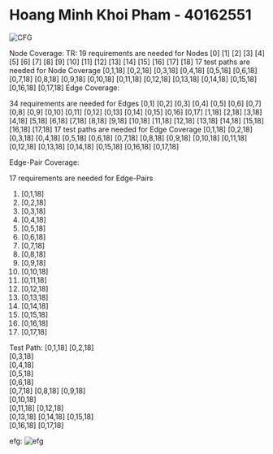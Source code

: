 # Hoang Minh Khoi Pham - 40162551
![CFG](https://github.com/SOEN345-WINTER2024/cfg-graph-lab-HoangMinhKhoiPham/assets/97756628/5ddfccb7-617a-467a-95b2-796d42bad18d)

Node Coverage:
TR: 
19 requirements are needed for Nodes
[0]
[1]
[2]
[3]
[4]
[5]
[6]
[7]
[8]
[9]
[10]
[11]
[12]
[13]
[14]
[15]
[16]
[17]
[18]
17 test paths are needed for Node Coverage
[0,1,18]
[0,2,18]
[0,3,18]
[0,4,18]
[0,5,18]
[0,6,18]
[0,7,18]
[0,8,18]
[0,9,18]
[0,10,18]
[0,11,18]
[0,12,18]
[0,13,18]
[0,14,18]
[0,15,18]
[0,16,18]
[0,17,18]
Edge Coverage:

34 requirements are needed for Edges
[0,1]
[0,2]
[0,3]
[0,4]
[0,5]
[0,6]
[0,7]
[0,8]
[0,9]
[0,10]
[0,11]
[0,12]
[0,13]
[0,14]
[0,15]
[0,16]
[0,17]
[1,18]
[2,18]
[3,18]
[4,18]
[5,18]
[6,18]
[7,18]
[8,18]
[9,18]
[10,18]
[11,18]
[12,18]
[13,18]
[14,18]
[15,18]
[16,18]
[17,18]
17 test paths are needed for Edge Coverage
[0,1,18]
[0,2,18]
[0,3,18]
[0,4,18]
[0,5,18]
[0,6,18]
[0,7,18]
[0,8,18]
[0,9,18]
[0,10,18]
[0,11,18]
[0,12,18]
[0,13,18]
[0,14,18]
[0,15,18]
[0,16,18]
[0,17,18]

Edge-Pair Coverage:

17 requirements are needed for Edge-Pairs
1. [0,1,18]
2. [0,2,18]
3. [0,3,18]
4. [0,4,18]
5. [0,5,18]
6. [0,6,18]
7. [0,7,18]
8. [0,8,18]
9. [0,9,18]
10. [0,10,18]
11. [0,11,18]
12. [0,12,18]
13. [0,13,18]
14. [0,14,18]
15. [0,15,18]
16. [0,16,18]
17. [0,17,18]

Test Path:
[0,1,18]
[0,2,18]	
[0,3,18]	
[0,4,18]	
[0,5,18]	
[0,6,18]	
[0,7,18]
[0,8,18]
[0,9,18]	
[0,10,18]	
[0,11,18]
[0,12,18]	
[0,13,18]
[0,14,18]
[0,15,18]	
[0,16,18]
[0,17,18]


efg:
![efg](https://github.com/SOEN345-WINTER2024/cfg-graph-lab-HoangMinhKhoiPham/assets/97756628/67fd71b2-3e8e-4690-8ca6-8b4c46d55721)


